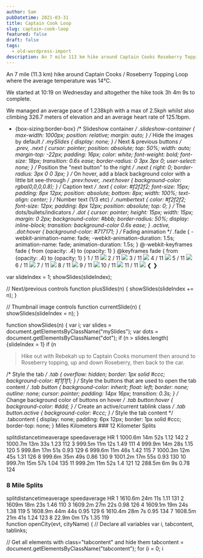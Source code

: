 ```yaml
---
author: Sam
pubDatetime: 2021-03-31
title: Captain Cook Loop
slug: captain-cook-loop
featured: false
draft: false
tags:
  - old-wordpress-import
description: An 7 mile 113 km hike around Captain Cooks Roseberry Topping Loop where the average temperature was 14℃
---
```


An 7 mile (11.3 km) hike around Captain Cooks / Roseberry Topping Loop where the average temperature was 14℃.

We started at 10:19 on Wednesday and altogether the hike took 3h 4m 9s to complete.

We managed an average pace of 1.238kph with a max of 2.5kph whilst also climbing 326.7 meters of elevation and an average heart rate of 125.1bpm.

 * {box-sizing:border-box} /* Slideshow container */ .slideshow-container { max-width: 1000px; position: relative; margin: auto; } /* Hide the images by default */ .mySlides { display: none; } /* Next & previous buttons */ .prev, .next { cursor: pointer; position: absolute; top: 50%; width: auto; margin-top: -22px; padding: 16px; color: white; font-weight: bold; font-size: 18px; transition: 0.6s ease; border-radius: 0 3px 3px 0; user-select: none; } /* Position the "next button" to the right */ .next { right: 0; border-radius: 3px 0 0 3px; } /* On hover, add a black background color with a little bit see-through */ .prev:hover, .next:hover { background-color: rgba(0,0,0,0.8); } /* Caption text */ .text { color: #f2f2f2; font-size: 15px; padding: 8px 12px; position: absolute; bottom: 8px; width: 100%; text-align: center; } /* Number text (1/3 etc) */ .numbertext { color: #f2f2f2; font-size: 12px; padding: 8px 12px; position: absolute; top: 0; } /* The dots/bullets/indicators */ .dot { cursor: pointer; height: 15px; width: 15px; margin: 0 2px; background-color: #bbb; border-radius: 50%; display: inline-block; transition: background-color 0.6s ease; } .active, .dot:hover { background-color: #717171; } /* Fading animation */ .fade { -webkit-animation-name: fade; -webkit-animation-duration: 1.5s; animation-name: fade; animation-duration: 1.5s; } @-webkit-keyframes fade { from {opacity: .4} to {opacity: 1} } @keyframes fade { from {opacity: .4} to {opacity: 1} }    1 / 11 ![](https://dgtzuqphqg23d.cloudfront.net/l015C4Vhd5KUQ0MgOovT3v4jvqVj4iitttwh4R7DJXM-1024x768.jpg)    2 / 11 ![](https://dgtzuqphqg23d.cloudfront.net/uNhKWUfSUNHNgaTTx6XKoZugSeyYHELkAr1F_2X1pDE-1024x768.jpg)    3 / 11 ![](https://dgtzuqphqg23d.cloudfront.net/CeLIurlWzpWqrrfoJThrIp2G8mKEuprw4YMnwor59gc-1024x768.jpg)    4 / 11 ![](https://dgtzuqphqg23d.cloudfront.net/XsGWuZKdrSOBAHLC28NGhnKnBOuxfzjmmbUxngrDAio-1024x768.jpg)    5 / 11 ![](https://dgtzuqphqg23d.cloudfront.net/OKCX8W371HECdWs6VmY89YZecp48BSElvSGZcwEiL3I-1024x768.jpg)    6 / 11 ![](https://dgtzuqphqg23d.cloudfront.net/SyG_7z36wVV5mBOnphxMQDRR_m1LMTw5IK74RDiny_Q-1024x768.jpg)    7 / 11 ![](https://dgtzuqphqg23d.cloudfront.net/6MCmrzjvPJ3zvUeILzH52dRzCjDAe8RtQ7S5f0bOyRc-1024x768.jpg)    8 / 11 ![](https://dgtzuqphqg23d.cloudfront.net/S3r2hJU2PFeC6A8qDDxGvj-hASab7zt3FrmV-L3wxr0-1024x768.jpg)    9 / 11 ![](https://dgtzuqphqg23d.cloudfront.net/bS_ubcnA3mE44Ekt-g9Fd6izK69n5TtddnaV3qYEnuE-1024x768.jpg)    10 / 11 ![](https://dgtzuqphqg23d.cloudfront.net/7lo6cJ_eHQopf2FOpUnUjKWIq-aQXw1QwitLvIjvIlc-1024x768.jpg)    11 / 11 ![](https://dgtzuqphqg23d.cloudfront.net/05d1JWAHn9fJiDsyWApTIiVMLYfWck-gRyOnSCEfJJo-1024x768.jpg)   ❮ ❯ 
   
var slideIndex = 1;
showSlides(slideIndex);

// Next/previous controls
function plusSlides(n) {
showSlides(slideIndex += n);
}

// Thumbnail image controls
function currentSlide(n) {
showSlides(slideIndex = n);
}

function showSlides(n) {
var i;
var slides = document.getElementsByClassName("mySlides");
var dots = document.getElementsByClassName("dot");
if (n > slides.length) {slideIndex = 1}
if (n 
> Hike out with Rebekah up to Captain Cooks monument then around to Roseberry topping, up and down Roseberry, then back to the car.
> 
> 

 /* Style the tab */ .tab { overflow: hidden; border: 1px solid #ccc; background-color: #f1f1f1; } /* Style the buttons that are used to open the tab content */ .tab button { background-color: inherit; float: left; border: none; outline: none; cursor: pointer; padding: 14px 16px; transition: 0.3s; } /* Change background color of buttons on hover */ .tab button:hover { background-color: #ddd; } /* Create an active/current tablink class */ .tab button.active { background-color: #ccc; } /* Style the tab content */ .tabcontent { display: none; padding: 6px 12px; border: 1px solid #ccc; border-top: none; }   Miles Kilometers   ### 12 Kilometer Splits

   splitdistancetimeaverage speedaverage HR    1 1000.6m 14m 52s 1.12 142   2 1000.7m 13m 33s 1.23 112   3 999.5m 11m 12s 1.49 111   4 999.9m 14m 28s 1.15 120   5 999.8m 17m 51s 0.93 129   6 999.6m 11m 46s 1.42 115   7 1000.3m 12m 45s 1.31 126   8 999.6m 35m 49s 0.86 130   9 1001.2m 17m 55s 0.93 130   10 999.7m 15m 57s 1.04 135   11 999.2m 11m 52s 1.4 121   12 288.5m 6m 9s 0.78 124    

 ### 8 Mile Splits

   splitdistancetimeaverage speedaverage HR    1 1610.6m 24m 11s 1.11 131   2 1609m 18m 23s 1.46 110   3 1609.2m 27m 22s 0.98 126   4 1609.1m 19m 24s 1.38 119   5 1608.9m 44m 44s 0.95 129   6 1610.4m 28m 7s 0.95 134   7 1608.5m 21m 41s 1.24 123   8 22.9m 0m 17s 1.35 119     
function openCity(evt, cityName) {
// Declare all variables
var i, tabcontent, tablinks;

// Get all elements with class="tabcontent" and hide them
tabcontent = document.getElementsByClassName("tabcontent");
for (i = 0; i